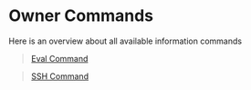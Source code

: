 # Owner Commands

Here is an overview about all available information commands

>[Eval Command](./eval.md)

>[SSH Command](./ssh.md)

<CustomLayout/>